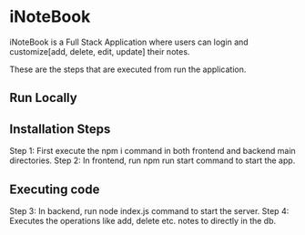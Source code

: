 # iNoteBook

iNoteBook is a Full Stack Application where users can login and customize[add, delete, edit, update] their notes.

These are the steps that are executed from run the application.

## Run Locally

## Installation Steps
 <!-- initialize a package.json file and necessary dependencies   -->
Step 1: First execute the npm i command in both frontend and backend main directories.
Step 2: In frontend, run npm run start command to start the app.

## Executing code

Step 3: In backend, run node index.js command to start the server.
Step 4: Executes the operations like add, delete etc. notes to directly in the db.

